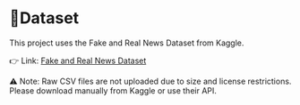 # 📂Dataset

This project uses the Fake and Real News Dataset from Kaggle.

👉 Link: [Fake and Real News Dataset](https://www.kaggle.com/datasets/clmentbisaillon/fake-and-real-news-dataset)

⚠️ Note:  Raw CSV files are not uploaded due to size and license restrictions. Please download manually from Kaggle or use their API.
